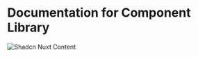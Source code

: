 # Documentation for Component Library
![Shadcn Nuxt Content](https://shadcn-docs-nuxt.vercel.app/components/docs/alert)
